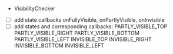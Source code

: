  - VisibilityChecker
  - [ ] add state callbacks onFullyVisible, onPartlyVisible, onInvisible
  - [ ] add states and corresponding callbacks: 
    PARTLY_VISIBLE_TOP
    PARTLY_VISIBLE_RIGHT
    PARTLY_VISIBLE_BOTTOM
    PARTLY_VISIBLE_LEFT
    INVISIBLE_TOP
    INVISIBLE_RIGHT
    INVISIBLE_BOTTOM
    INVISIBLE_LEFT